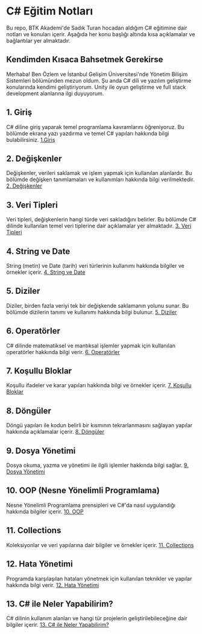 # C# Eğitim Notları

Bu repo, BTK Akademi'de Sadık Turan hocadan aldığım C# eğitimine dair notları ve konuları içerir. Aşağıda her konu başlığı altında kısa açıklamalar ve bağlantılar yer almaktadır.

## Kendimden Kısaca Bahsetmek Gerekirse

Merhaba! Ben Özlem ve İstanbul Gelişim Üniversitesi'nde Yönetim Bilişim Sistemleri bölümünden mezun oldum. Şu anda C# dili ve yazılım geliştirme konularında kendimi geliştiriyorum. Unity ile oyun geliştirme ve full stack development alanlarına ilgi duyuyorum. 

## 1. Giriş
C# diline giriş yaparak temel programlama kavramlarını öğreniyoruz. Bu bölümde ekrana yazı yazdırma ve temel C# yapıları hakkında bilgi bulabilirsiniz.
[1.Giriş](https://github.com/ozlemars/btkAkademi-CSharp/blob/main/Giris)

## 2. Değişkenler
Değişkenler, verileri saklamak ve işlem yapmak için kullanılan alanlardır. Bu bölümde değişken tanımlamaları ve kullanımları hakkında bilgi verilmektedir.
[2. Değişkenler](https://github.com/ozlemars/btkAkademi-CSharp/tree/main/Degi%C5%9Fkenler)

## 3. Veri Tipleri
Veri tipleri, değişkenlerin hangi türde veri sakladığını belirler. Bu bölümde C# dilinde kullanılan temel veri tiplerine dair açıklamalar yer almaktadır.
[3. Veri Tipleri](https://github.com/ozlemars/btkAkademi-CSharp/tree/main/VeriTipleri)

## 4. String ve Date
String (metin) ve Date (tarih) veri türlerinin kullanımı hakkında bilgiler ve örnekler içerir.
[4. String ve Date](https://github.com/ozlemars/btkAkademi-CSharp/tree/main/StringandDate)

## 5. Diziler
Diziler, birden fazla veriyi tek bir değişkende saklamanın yolunu sunar. Bu bölümde dizilerin tanımı ve kullanımı hakkında bilgi bulunur.
[5. Diziler](./Diziler.md)

## 6. Operatörler
C# dilinde matematiksel ve mantıksal işlemler yapmak için kullanılan operatörler hakkında bilgi verir.
[6. Operatörler](./Operatorler.md)

## 7. Koşullu Bloklar
Koşullu ifadeler ve karar yapıları hakkında bilgi ve örnekler içerir.
[7. Koşullu Bloklar](./KosulluBloklar.md)

## 8. Döngüler
Döngü yapıları ile kodun belirli bir kısmının tekrarlanmasını sağlayan yapılar hakkında açıklamalar içerir.
[8. Döngüler](./Donguler.md)

## 9. Dosya Yönetimi
Dosya okuma, yazma ve yönetimi ile ilgili işlemler hakkında bilgi sağlar.
[9. Dosya Yönetimi](./DosyaYonetimi.md)

## 10. OOP (Nesne Yönelimli Programlama)
Nesne Yönelimli Programlama prensipleri ve C#'da nasıl uygulandığı hakkında bilgiler içerir.
[10. OOP](./OOP.md)

## 11. Collections
Koleksiyonlar ve veri yapılarına dair bilgiler ve örnekler içerir.
[11. Collections](./Collections.md)

## 12. Hata Yönetimi
Programda karşılaşılan hataları yönetmek için kullanılan teknikler ve yapılar hakkında bilgi verir.
[12. Hata Yönetimi](./HataYonetimi.md)

## 13. C# ile Neler Yapabilirim?
C# dilinin kullanım alanları ve hangi tür projelerin geliştirilebileceğine dair bilgiler içerir.
[13. C# ile Neler Yapabilirim?](./CSharpNelerYapabilirim.md)
